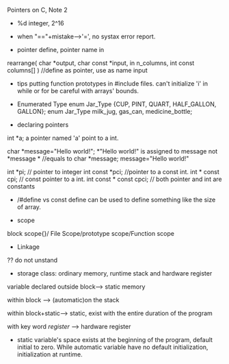 Pointers on C, Note 2

* %d integer, 2^16

* when "=="+mistake-->'=', no systax error report.

* pointer define, pointer name in

rearrange( char *output, char const *input, in n_columns, int const columns[] ) //define as pointer, use as name input

* tips
putting function prototypes in #include files.
can't initialize 'i' in while or for
be careful with arrays' bounds.

* Enumerated Type
enum Jar_Type {CUP, PINT, QUART, HALF_GALLON, GALLON};
enum Jar_Type milk_jug, gas_can, medicine_bottle;

* declaring pointers

int *a; a pointer named 'a' point to a int.

char *message="Hello world!";
*"Hello world!" is assigned to message not *message *
//equals to 
char *message;
message="Hello world!"

int *pi; // pointer to integer
int const *pci; //pointer to a const int.
int * const cpi; // const pointer to a int.
int const * const cpci; // both pointer and int are constants

 * /#define vs const
 define can be used to define something like the size of array. 

* scope

block scope{}/ File Scope/prototype scope/Function scope

* Linkage
 
?? do not unstand

* storage class: ordinary memory, runtime stack and hardware register

variable declared outside block--> static memory

within block --> (automatic)on the stack

within block+static--> static, exist with the entire duration of the program

with key word *register* --> hardware register

* static variable's space exists at the beginning of the program, default initial to zero. While automatic variable have no default initialization, initialization at runtime.

   
 